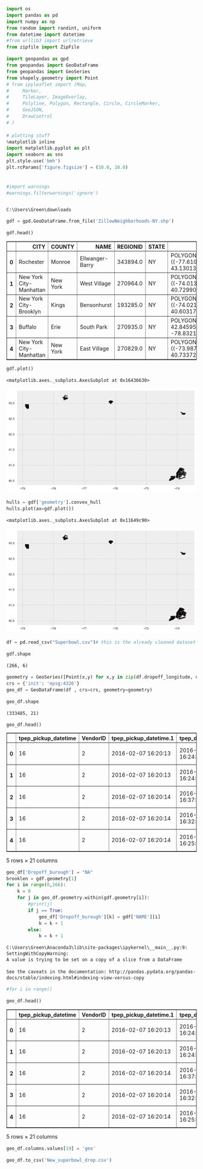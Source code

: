 

```python
import os
import pandas as pd
import numpy as np
from random import randint, uniform
from datetime import datetime
#from urllib3 import urlretrieve
from zipfile import ZipFile

```


```python
import geopandas as gpd
from geopandas import GeoDataFrame
from geopandas import GeoSeries
from shapely.geometry import Point
# from ipyleaflet import (Map,
#     Marker,
#     TileLayer, ImageOverlay,
#     Polyline, Polygon, Rectangle, Circle, CircleMarker,
#     GeoJSON,
#     DrawControl
# )

# plotting stuff
%matplotlib inline
import matplotlib.pyplot as plt
import seaborn as sns
plt.style.use('bmh')
plt.rcParams['figure.figsize'] = (10.0, 10.0)


#import warnings
#warnings.filterwarnings('ignore')
```


```python

```

    C:\Users\Green\downloads
    


```python
gdf = gpd.GeoDataFrame.from_file('ZillowNeighborhoods-NY.shp')

```


```python
gdf.head()
```




<div>
<table border="1" class="dataframe">
  <thead>
    <tr style="text-align: right;">
      <th></th>
      <th>CITY</th>
      <th>COUNTY</th>
      <th>NAME</th>
      <th>REGIONID</th>
      <th>STATE</th>
      <th>geometry</th>
    </tr>
  </thead>
  <tbody>
    <tr>
      <th>0</th>
      <td>Rochester</td>
      <td>Monroe</td>
      <td>Ellwanger-Barry</td>
      <td>343894.0</td>
      <td>NY</td>
      <td>POLYGON ((-77.61089090531659 43.1301330244914,...</td>
    </tr>
    <tr>
      <th>1</th>
      <td>New York City-Manhattan</td>
      <td>New York</td>
      <td>West Village</td>
      <td>270964.0</td>
      <td>NY</td>
      <td>POLYGON ((-74.0139885224368 40.72990919733, -7...</td>
    </tr>
    <tr>
      <th>2</th>
      <td>New York City-Brooklyn</td>
      <td>Kings</td>
      <td>Bensonhurst</td>
      <td>193285.0</td>
      <td>NY</td>
      <td>POLYGON ((-74.02166685535791 40.60317725534, -...</td>
    </tr>
    <tr>
      <th>3</th>
      <td>Buffalo</td>
      <td>Erie</td>
      <td>South Park</td>
      <td>270935.0</td>
      <td>NY</td>
      <td>POLYGON ((-78.83217 42.845958998119, -78.83217...</td>
    </tr>
    <tr>
      <th>4</th>
      <td>New York City-Manhattan</td>
      <td>New York</td>
      <td>East Village</td>
      <td>270829.0</td>
      <td>NY</td>
      <td>POLYGON ((-73.9873400213326 40.7337200243512, ...</td>
    </tr>
  </tbody>
</table>
</div>




```python
gdf.plot()
```




    <matplotlib.axes._subplots.AxesSubplot at 0x16436630>




![png](output_5_1.png)



```python
hulls = gdf['geometry'].convex_hull
hulls.plot(ax=gdf.plot())
```




    <matplotlib.axes._subplots.AxesSubplot at 0x11649c90>




![png](output_6_1.png)



```python
df = pd.read_csv("Superbowl.csv")# this is the already cleaned dataset from the Superbowl Exploratory Data Analysis
```


```python
gdf.shape
```




    (266, 6)




```python
geometry = GeoSeries([Point(x,y) for x,y in zip(df.dropoff_longitude, df.dropoff_latitude)])
crs = {'init': 'epsg:4326'}
geo_df = GeoDataFrame(df , crs=crs, geometry=geometry)
```


```python
geo_df.shape
```




    (333485, 21)




```python
geo_df.head()
```




<div>
<table border="1" class="dataframe">
  <thead>
    <tr style="text-align: right;">
      <th></th>
      <th>tpep_pickup_datetime</th>
      <th>VendorID</th>
      <th>tpep_pickup_datetime.1</th>
      <th>tpep_dropoff_datetime</th>
      <th>passenger_count</th>
      <th>trip_distance</th>
      <th>pickup_longitude</th>
      <th>pickup_latitude</th>
      <th>RatecodeID</th>
      <th>dropoff_longitude</th>
      <th>...</th>
      <th>payment_type</th>
      <th>fare_amount</th>
      <th>extra</th>
      <th>tip_amount</th>
      <th>tolls_amount</th>
      <th>total_amount</th>
      <th>Trip_duration</th>
      <th>Average_Speed</th>
      <th>geometry</th>
      <th>Dropoff_burough</th>
    </tr>
  </thead>
  <tbody>
    <tr>
      <th>0</th>
      <td>16</td>
      <td>2</td>
      <td>2016-02-07 16:20:13</td>
      <td>2016-02-07 16:24:10</td>
      <td>1</td>
      <td>0.81</td>
      <td>-73.956573</td>
      <td>40.777836</td>
      <td>1</td>
      <td>-73.963730</td>
      <td>...</td>
      <td>1</td>
      <td>5.0</td>
      <td>0.0</td>
      <td>0.00</td>
      <td>0.0</td>
      <td>5.80</td>
      <td>3.950000</td>
      <td>12.303797</td>
      <td>POINT (-73.96372985839844 40.76803588867188)</td>
      <td>NA</td>
    </tr>
    <tr>
      <th>1</th>
      <td>16</td>
      <td>2</td>
      <td>2016-02-07 16:20:13</td>
      <td>2016-02-07 16:24:58</td>
      <td>5</td>
      <td>0.66</td>
      <td>-74.002708</td>
      <td>40.718124</td>
      <td>1</td>
      <td>-74.009361</td>
      <td>...</td>
      <td>1</td>
      <td>5.0</td>
      <td>0.0</td>
      <td>1.16</td>
      <td>0.0</td>
      <td>6.96</td>
      <td>4.750000</td>
      <td>8.336842</td>
      <td>POINT (-74.00936126708984 40.71017837524415)</td>
      <td>NA</td>
    </tr>
    <tr>
      <th>2</th>
      <td>16</td>
      <td>2</td>
      <td>2016-02-07 16:20:14</td>
      <td>2016-02-07 16:37:27</td>
      <td>1</td>
      <td>2.79</td>
      <td>-73.998100</td>
      <td>40.722713</td>
      <td>1</td>
      <td>-73.951157</td>
      <td>...</td>
      <td>2</td>
      <td>14.0</td>
      <td>0.0</td>
      <td>0.00</td>
      <td>0.0</td>
      <td>14.80</td>
      <td>17.216667</td>
      <td>9.723136</td>
      <td>POINT (-73.95115661621094 40.71022415161133)</td>
      <td>NA</td>
    </tr>
    <tr>
      <th>3</th>
      <td>16</td>
      <td>2</td>
      <td>2016-02-07 16:20:14</td>
      <td>2016-02-07 16:32:12</td>
      <td>3</td>
      <td>2.27</td>
      <td>-73.987732</td>
      <td>40.738522</td>
      <td>1</td>
      <td>-73.981857</td>
      <td>...</td>
      <td>2</td>
      <td>10.5</td>
      <td>0.0</td>
      <td>0.00</td>
      <td>0.0</td>
      <td>11.30</td>
      <td>11.966667</td>
      <td>11.381616</td>
      <td>POINT (-73.98185729980467 40.76462936401367)</td>
      <td>NA</td>
    </tr>
    <tr>
      <th>4</th>
      <td>16</td>
      <td>2</td>
      <td>2016-02-07 16:20:14</td>
      <td>2016-02-07 16:25:58</td>
      <td>1</td>
      <td>1.42</td>
      <td>-73.985939</td>
      <td>40.777916</td>
      <td>1</td>
      <td>-73.995277</td>
      <td>...</td>
      <td>2</td>
      <td>7.0</td>
      <td>0.0</td>
      <td>0.00</td>
      <td>0.0</td>
      <td>7.80</td>
      <td>5.733333</td>
      <td>14.860465</td>
      <td>POINT (-73.99527740478516 40.76121139526367)</td>
      <td>NA</td>
    </tr>
  </tbody>
</table>
<p>5 rows × 21 columns</p>
</div>




```python
geo_df['Dropoff_burough'] = "NA"
brooklen = gdf.geometry[1]
for i in range(0,266):
    k = 0
    for j in geo_df.geometry.within(gdf.geometry[i]):
        #print(j)
        if j == True:
            geo_df['Dropoff_burough'][k] = gdf['NAME'][i]
            k = k + 1
        else:
            k = k + 1
```

    C:\Users\Green\Anaconda3\lib\site-packages\ipykernel\__main__.py:9: SettingWithCopyWarning: 
    A value is trying to be set on a copy of a slice from a DataFrame
    
    See the caveats in the documentation: http://pandas.pydata.org/pandas-docs/stable/indexing.html#indexing-view-versus-copy
    


```python
#for i in range()

```


```python
geo_df.head()
```




<div>
<table border="1" class="dataframe">
  <thead>
    <tr style="text-align: right;">
      <th></th>
      <th>tpep_pickup_datetime</th>
      <th>VendorID</th>
      <th>tpep_pickup_datetime.1</th>
      <th>tpep_dropoff_datetime</th>
      <th>passenger_count</th>
      <th>trip_distance</th>
      <th>pickup_longitude</th>
      <th>pickup_latitude</th>
      <th>RatecodeID</th>
      <th>dropoff_longitude</th>
      <th>...</th>
      <th>payment_type</th>
      <th>fare_amount</th>
      <th>extra</th>
      <th>tip_amount</th>
      <th>tolls_amount</th>
      <th>total_amount</th>
      <th>Trip_duration</th>
      <th>Average_Speed</th>
      <th>geometry</th>
      <th>Pickup_burough</th>
    </tr>
  </thead>
  <tbody>
    <tr>
      <th>0</th>
      <td>16</td>
      <td>2</td>
      <td>2016-02-07 16:20:13</td>
      <td>2016-02-07 16:24:10</td>
      <td>1</td>
      <td>0.81</td>
      <td>-73.956573</td>
      <td>40.777836</td>
      <td>1</td>
      <td>-73.963730</td>
      <td>...</td>
      <td>1</td>
      <td>5.0</td>
      <td>0.0</td>
      <td>0.00</td>
      <td>0.0</td>
      <td>5.80</td>
      <td>3.950000</td>
      <td>12.303797</td>
      <td>POINT (-73.95657348632813 40.77783584594727)</td>
      <td>Upper East Side</td>
    </tr>
    <tr>
      <th>1</th>
      <td>16</td>
      <td>2</td>
      <td>2016-02-07 16:20:13</td>
      <td>2016-02-07 16:24:58</td>
      <td>5</td>
      <td>0.66</td>
      <td>-74.002708</td>
      <td>40.718124</td>
      <td>1</td>
      <td>-74.009361</td>
      <td>...</td>
      <td>1</td>
      <td>5.0</td>
      <td>0.0</td>
      <td>1.16</td>
      <td>0.0</td>
      <td>6.96</td>
      <td>4.750000</td>
      <td>8.336842</td>
      <td>POINT (-74.00270843505859 40.71812438964844)</td>
      <td>Tribeca</td>
    </tr>
    <tr>
      <th>2</th>
      <td>16</td>
      <td>2</td>
      <td>2016-02-07 16:20:14</td>
      <td>2016-02-07 16:37:27</td>
      <td>1</td>
      <td>2.79</td>
      <td>-73.998100</td>
      <td>40.722713</td>
      <td>1</td>
      <td>-73.951157</td>
      <td>...</td>
      <td>2</td>
      <td>14.0</td>
      <td>0.0</td>
      <td>0.00</td>
      <td>0.0</td>
      <td>14.80</td>
      <td>17.216667</td>
      <td>9.723136</td>
      <td>POINT (-73.99810028076173 40.72271347045898)</td>
      <td>Soho</td>
    </tr>
    <tr>
      <th>3</th>
      <td>16</td>
      <td>2</td>
      <td>2016-02-07 16:20:14</td>
      <td>2016-02-07 16:32:12</td>
      <td>3</td>
      <td>2.27</td>
      <td>-73.987732</td>
      <td>40.738522</td>
      <td>1</td>
      <td>-73.981857</td>
      <td>...</td>
      <td>2</td>
      <td>10.5</td>
      <td>0.0</td>
      <td>0.00</td>
      <td>0.0</td>
      <td>11.30</td>
      <td>11.966667</td>
      <td>11.381616</td>
      <td>POINT (-73.98773193359375 40.73852157592773)</td>
      <td>Gramercy</td>
    </tr>
    <tr>
      <th>4</th>
      <td>16</td>
      <td>2</td>
      <td>2016-02-07 16:20:14</td>
      <td>2016-02-07 16:25:58</td>
      <td>1</td>
      <td>1.42</td>
      <td>-73.985939</td>
      <td>40.777916</td>
      <td>1</td>
      <td>-73.995277</td>
      <td>...</td>
      <td>2</td>
      <td>7.0</td>
      <td>0.0</td>
      <td>0.00</td>
      <td>0.0</td>
      <td>7.80</td>
      <td>5.733333</td>
      <td>14.860465</td>
      <td>POINT (-73.98593902587891 40.77791595458984)</td>
      <td>Upper West Side</td>
    </tr>
  </tbody>
</table>
<p>5 rows × 21 columns</p>
</div>




```python
geo_df.columns.values[19] = 'geo' 
```


```python
geo_df.to_csv('New_superbowl_drop.csv')
```


```python

```
